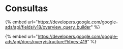 # Consultas

{% embed url="https://developers.google.com/google-ads/api/fields/v18/overview_query_builder" %}

{% embed url="https://developers.google.com/google-ads/api/docs/query/structure?hl=es-419" %}
